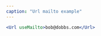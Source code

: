 ```yaml
---
caption: "Url mailto example"
---
```


<!-- markdownlint-disable MD041 -->
<!-- dprint-ignore -->

```jsx
<Url useMailto>bob@dobbs.com</Url>
```
